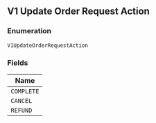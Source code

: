 ## V1 Update Order Request Action

### Enumeration

`V1UpdateOrderRequestAction`

### Fields

| Name |
|  --- |
| `COMPLETE` |
| `CANCEL` |
| `REFUND` |

